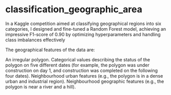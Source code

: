 # classification_geographic_area
In a Kaggle competition aimed at classifying geographical regions into six categories, I designed and fine-tuned a Random Forest model, achieving an impressive F1-score of 0.90 by optimizing hyperparameters and handling class imbalances effectively


The geographical features of the data are:

An irregular polygon.
Categorical values describing the status of the polygon on five different dates (for example, the polygon was under construction on day 1, and construction was completed on the following four dates).
Neighbourhood urban features (e.g., the polygon is in a dense urban and industrial region).
Neighbourhood geographic features (e.g., the polygon is near a river and a hill).
